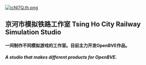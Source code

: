  [![icNl7Q.th.png](https://avatars.githubusercontent.com/u/126050420?s=96&v=4)](https://avatars.githubusercontent.com/u/126050420?s=96&v=4)
## 京河市模拟铁路工作室 Tsing Ho City Railway Simulation Studio

#### 一间制作不同模拟游戏的工作室。目前主力开发OpenBVE作品。
#####  A studio that makes different products for OpenBVE.
